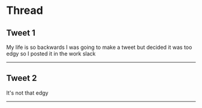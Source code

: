 # Thread

## Tweet 1

My life is so backwards I was going to make a tweet but decided it was too edgy so I posted it in the work slack

---

## Tweet 2

It's not that edgy

---

